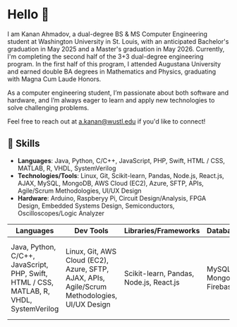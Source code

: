 # Hello 👋

I am Kanan Ahmadov, a dual-degree BS & MS Computer Engineering student at Washington University in St. Louis, with an anticipated Bachelor's graduation in May 2025 and a Master's graduation in May 2026. Currently, I'm completing the second half of the 3+3 dual-degree engineering program. In the first half of this program, I attended Augustana University and earned double BA degrees in Mathematics and Physics, graduating with Magna Cum Laude Honors.

As a computer engineering student, I’m passionate about both software and hardware, and I’m always eager to learn and apply new technologies to solve challenging problems.

Feel free to reach out at a.kanan@wustl.edu if you'd like to connect!

## 🌟 Skills
- **Languages**: Java, Python, C/C++, JavaScript, PHP, Swift, HTML / CSS, MATLAB, R, VHDL, SystemVerilog
- **Technologies/Tools**: Linux, Git, Scikit-learn, Pandas, Node.js, React.js, AJAX, MySQL, MongoDB, AWS Cloud (EC2), Azure, SFTP, APIs, Agile/Scrum Methodologies, UI/UX Design
- **Hardware**: Arduino, Raspberyy Pi, Circuit Design/Analysis, FPGA Design, Embedded Systems Design, Semiconductors, Oscilloscopes/Logic Analyzer

| **Languages** | **Dev Tools** | **Libraries/Frameworks** | **Databases** | **Hardware** |
|---------------|---------------|----------------------------|---------------|--------------|
| Java, Python, C/C++, JavaScript, PHP, Swift, HTML / CSS, MATLAB, R, VHDL, SystemVerilog | Linux, Git, AWS Cloud (EC2), Azure, SFTP, AJAX, APIs, Agile/Scrum Methodologies, UI/UX Design | Scikit-learn, Pandas, Node.js, React.js | MySQL, MongoDB, Firebase | Arduino, Raspberyy Pi, Circuit Design/Analysis, FPGA Design, Embedded Systems Design, Semiconductors, Oscilloscopes/Logic Analyzer


